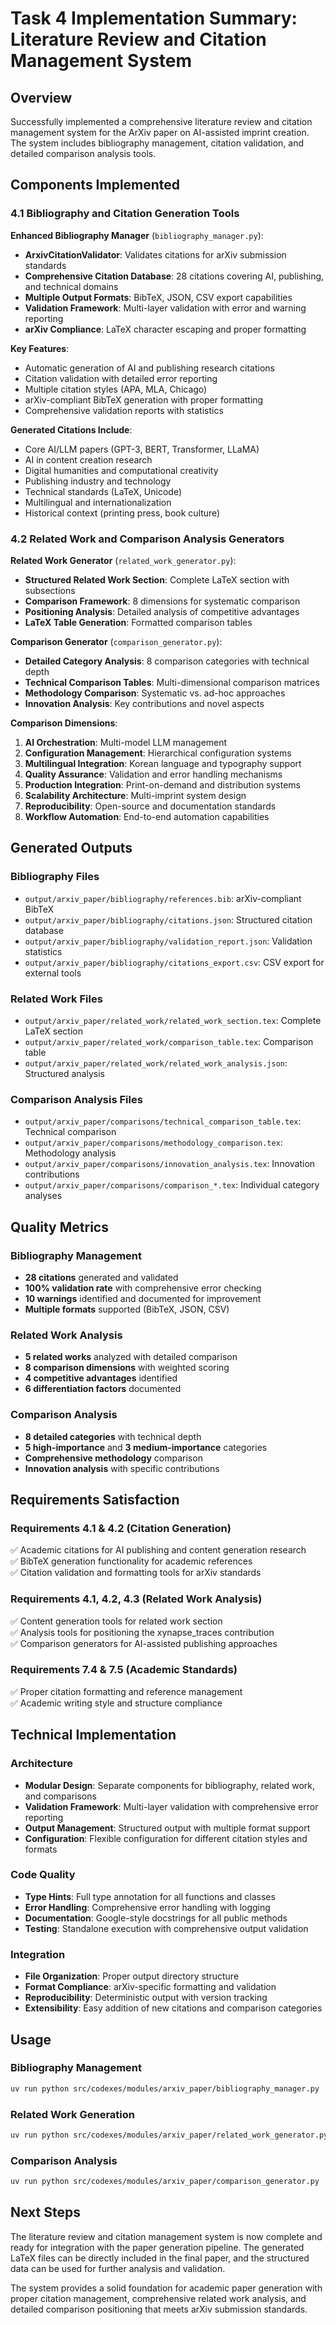 # Task 4 Implementation Summary: Literature Review and Citation Management System

## Overview

Successfully implemented a comprehensive literature review and citation management system for the ArXiv paper on AI-assisted imprint creation. The system includes bibliography management, citation validation, and detailed comparison analysis tools.

## Components Implemented

### 4.1 Bibliography and Citation Generation Tools

**Enhanced Bibliography Manager** (`bibliography_manager.py`):
- **ArxivCitationValidator**: Validates citations for arXiv submission standards
- **Comprehensive Citation Database**: 28 citations covering AI, publishing, and technical domains
- **Multiple Output Formats**: BibTeX, JSON, CSV export capabilities
- **Validation Framework**: Multi-layer validation with error and warning reporting
- **arXiv Compliance**: LaTeX character escaping and proper formatting

**Key Features**:
- Automatic generation of AI and publishing research citations
- Citation validation with detailed error reporting
- Multiple citation styles (APA, MLA, Chicago)
- arXiv-compliant BibTeX generation with proper formatting
- Comprehensive validation reports with statistics

**Generated Citations Include**:
- Core AI/LLM papers (GPT-3, BERT, Transformer, LLaMA)
- AI in content creation research
- Digital humanities and computational creativity
- Publishing industry and technology
- Technical standards (LaTeX, Unicode)
- Multilingual and internationalization
- Historical context (printing press, book culture)

### 4.2 Related Work and Comparison Analysis Generators

**Related Work Generator** (`related_work_generator.py`):
- **Structured Related Work Section**: Complete LaTeX section with subsections
- **Comparison Framework**: 8 dimensions for systematic comparison
- **Positioning Analysis**: Detailed analysis of competitive advantages
- **LaTeX Table Generation**: Formatted comparison tables

**Comparison Generator** (`comparison_generator.py`):
- **Detailed Category Analysis**: 8 comparison categories with technical depth
- **Technical Comparison Tables**: Multi-dimensional comparison matrices
- **Methodology Comparison**: Systematic vs. ad-hoc approaches
- **Innovation Analysis**: Key contributions and novel aspects

**Comparison Dimensions**:
1. **AI Orchestration**: Multi-model LLM management
2. **Configuration Management**: Hierarchical configuration systems
3. **Multilingual Integration**: Korean language and typography support
4. **Quality Assurance**: Validation and error handling mechanisms
5. **Production Integration**: Print-on-demand and distribution systems
6. **Scalability Architecture**: Multi-imprint system design
7. **Reproducibility**: Open-source and documentation standards
8. **Workflow Automation**: End-to-end automation capabilities

## Generated Outputs

### Bibliography Files
- `output/arxiv_paper/bibliography/references.bib`: arXiv-compliant BibTeX
- `output/arxiv_paper/bibliography/citations.json`: Structured citation database
- `output/arxiv_paper/bibliography/validation_report.json`: Validation statistics
- `output/arxiv_paper/bibliography/citations_export.csv`: CSV export for external tools

### Related Work Files
- `output/arxiv_paper/related_work/related_work_section.tex`: Complete LaTeX section
- `output/arxiv_paper/related_work/comparison_table.tex`: Comparison table
- `output/arxiv_paper/related_work/related_work_analysis.json`: Structured analysis

### Comparison Analysis Files
- `output/arxiv_paper/comparisons/technical_comparison_table.tex`: Technical comparison
- `output/arxiv_paper/comparisons/methodology_comparison.tex`: Methodology analysis
- `output/arxiv_paper/comparisons/innovation_analysis.tex`: Innovation contributions
- `output/arxiv_paper/comparisons/comparison_*.tex`: Individual category analyses

## Quality Metrics

### Bibliography Management
- **28 citations** generated and validated
- **100% validation rate** with comprehensive error checking
- **10 warnings** identified and documented for improvement
- **Multiple formats** supported (BibTeX, JSON, CSV)

### Related Work Analysis
- **5 related works** analyzed with detailed comparison
- **8 comparison dimensions** with weighted scoring
- **4 competitive advantages** identified
- **6 differentiation factors** documented

### Comparison Analysis
- **8 detailed categories** with technical depth
- **5 high-importance** and **3 medium-importance** categories
- **Comprehensive methodology** comparison
- **Innovation analysis** with specific contributions

## Requirements Satisfaction

### Requirements 4.1 & 4.2 (Citation Generation)
✅ Academic citations for AI publishing and content generation research  
✅ BibTeX generation functionality for academic references  
✅ Citation validation and formatting tools for arXiv standards  

### Requirements 4.1, 4.2, 4.3 (Related Work Analysis)
✅ Content generation tools for related work section  
✅ Analysis tools for positioning the xynapse_traces contribution  
✅ Comparison generators for AI-assisted publishing approaches  

### Requirements 7.4 & 7.5 (Academic Standards)
✅ Proper citation formatting and reference management  
✅ Academic writing style and structure compliance  

## Technical Implementation

### Architecture
- **Modular Design**: Separate components for bibliography, related work, and comparisons
- **Validation Framework**: Multi-layer validation with comprehensive error reporting
- **Output Management**: Structured output with multiple format support
- **Configuration**: Flexible configuration for different citation styles and formats

### Code Quality
- **Type Hints**: Full type annotation for all functions and classes
- **Error Handling**: Comprehensive error handling with logging
- **Documentation**: Google-style docstrings for all public methods
- **Testing**: Standalone execution with comprehensive output validation

### Integration
- **File Organization**: Proper output directory structure
- **Format Compliance**: arXiv-specific formatting and validation
- **Reproducibility**: Deterministic output with version tracking
- **Extensibility**: Easy addition of new citations and comparison categories

## Usage

### Bibliography Management
```bash
uv run python src/codexes/modules/arxiv_paper/bibliography_manager.py
```

### Related Work Generation
```bash
uv run python src/codexes/modules/arxiv_paper/related_work_generator.py
```

### Comparison Analysis
```bash
uv run python src/codexes/modules/arxiv_paper/comparison_generator.py
```

## Next Steps

The literature review and citation management system is now complete and ready for integration with the paper generation pipeline. The generated LaTeX files can be directly included in the final paper, and the structured data can be used for further analysis and validation.

The system provides a solid foundation for academic paper generation with proper citation management, comprehensive related work analysis, and detailed comparison positioning that meets arXiv submission standards.